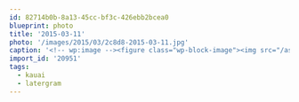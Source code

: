```yaml
---
id: 82714b0b-8a13-45cc-bf3c-426ebb2bcea0
blueprint: photo
title: '2015-03-11'
photo: '/images/2015/03/2c8d8-2015-03-11.jpg'
caption: '<!-- wp:image --><figure class="wp-block-image"><img src="/assets/images/2015/03/2c8d8-2015-03-11.jpg" /></figure><!-- /wp:image --><!-- wp:paragraph --><p>Hawaii hiking #latergram #kauai</p><!-- /wp:paragraph -->'
import_id: '20951'
tags:
  - kauai
  - latergram
---
```

